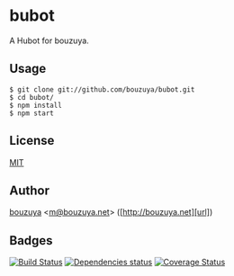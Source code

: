 # bubot

A Hubot for bouzuya.

## Usage

    $ git clone git://github.com/bouzuya/bubot.git
    $ cd bubot/
    $ npm install
    $ npm start

## License

[MIT](LICENSE)

## Author

[bouzuya][user] &lt;[m@bouzuya.net][mail]&gt; ([http://bouzuya.net][url])

## Badges

[![Build Status][travis-badge]][travis]
[![Dependencies status][david-dm-badge]][david-dm]
[![Coverage Status][coveralls-badge]][coveralls]

[travis]: https://travis-ci.org/bouzuya/bubot
[travis-badge]: https://travis-ci.org/bouzuya/bubot.svg?branch=master
[david-dm]: https://david-dm.org/bouzuya/bubot
[david-dm-badge]: https://david-dm.org/bouzuya/bubot.png
[coveralls]: https://coveralls.io/r/bouzuya/bubot
[coveralls-badge]: https://img.shields.io/coveralls/bouzuya/bubot.svg
[user]: https://github.com/bouzuya
[mail]: mailto:m@bouzuya.net
[url]: http://bouzuya.net
